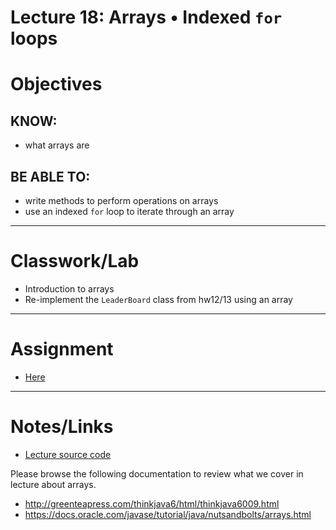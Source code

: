 # Lecture 18: Arrays • Indexed `for` loops

# Objectives

## KNOW:
- what arrays are
  
## BE ABLE TO:
- write methods to perform operations on arrays
- use an indexed `for` loop to iterate through an array


---
# Classwork/Lab

- Introduction to arrays
- Re-implement the `LeaderBoard` class from hw12/13 using an array

---
# Assignment

- [Here](work/hw18.md)


---
# Notes/Links

- [Lecture source code](final/)

Please browse the following documentation to review what we cover in lecture about arrays.

- http://greenteapress.com/thinkjava6/html/thinkjava6009.html
- https://docs.oracle.com/javase/tutorial/java/nutsandbolts/arrays.html

<!--
Common array algorithms:
- https://runestone.academy/runestone/books/published/csawesome/Unit6-Arrays/topic-6-4-array-algorithms.html
-->
